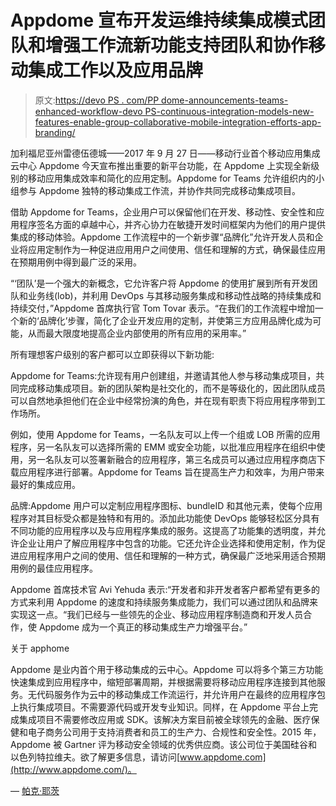 # Appdome 宣布开发运维持续集成模式团队和增强工作流新功能支持团队和协作移动集成工作以及应用品牌

> 原文:[https://devo PS . com/PP dome-announcements-teams-enhanced-workflow-devo PS-continuous-integration-models-new-features-enable-group-collaborative-mobile-integration-efforts-app-branding/](https://devops.com/ppdome-announces-teams-enhanced-workflow-devops-continuous-integration-models-new-features-enable-group-collaborative-mobile-integration-efforts-app-branding/)

加利福尼亚州雷德伍德城——2017 年 9 月 27 日——移动行业首个移动应用集成云中心 Appdome 今天宣布推出重要的新平台功能，在 Appdome 上实现全新级别的移动应用集成效率和简化的应用定制。Appdome for Teams 允许组织内的小组参与 Appdome 独特的移动集成工作流，并协作共同完成移动集成项目。

借助 Appdome for Teams，企业用户可以保留他们在开发、移动性、安全性和应用程序签名方面的卓越中心，并齐心协力在敏捷开发时间框架内为他们的用户提供集成的移动体验。Appdome 工作流程中的一个新步骤“品牌化”允许开发人员和企业将应用定制作为一种促进应用用户之间使用、信任和理解的方式，确保最佳应用在预期用例中得到最广泛的采用。

“‘团队’是一个强大的新概念，它允许客户将 Appdome 的使用扩展到所有开发团队和业务线(lob)，并利用 DevOps 与其移动服务集成和移动性战略的持续集成和持续交付，”Appdome 首席执行官 Tom Tovar 表示。“在我们的工作流程中增加一个新的‘品牌化’步骤，简化了企业开发应用的定制，并使第三方应用品牌化成为可能，从而最大限度地提高企业内部使用的所有应用的采用率。”

所有理想客户级别的客户都可以立即获得以下新功能:

Appdome for Teams:允许现有用户创建组，并邀请其他人参与移动集成项目，共同完成移动集成项目。新的团队架构是社交化的，而不是等级化的，因此团队成员可以自然地承担他们在企业中经常扮演的角色，并在现有职责下将应用程序带到工作场所。

例如，使用 Appdome for Teams，一名队友可以上传一个组或 LOB 所需的应用程序，另一名队友可以选择所需的 EMM 或安全功能，以批准应用程序在组织中使用，另一名队友可以签署新融合的应用程序，第三名成员可以通过应用程序商店下载应用程序进行部署。Appdome for Teams 旨在提高生产力和效率，为用户带来最好的集成应用。

品牌:Appdome 用户可以定制应用程序图标、bundleID 和其他元素，使每个应用程序对其目标受众都是独特和有用的。添加此功能使 DevOps 能够轻松区分具有不同功能的应用程序以及与应用程序集成的服务。这提高了功能集的透明度，并允许企业让用户了解应用程序中包含的功能。它还允许企业选择和使用定制，作为促进应用程序用户之间的使用、信任和理解的一种方式，确保最广泛地采用适合预期用例的最佳应用程序。

Appdome 首席技术官 Avi Yehuda 表示:“开发者和非开发者客户都希望有更多的方式来利用 Appdome 的速度和持续服务集成能力，我们可以通过团队和品牌来实现这一点。“我们已经与一些领先的企业、移动应用程序制造商和开发人员合作，使 Appdome 成为一个真正的移动集成生产力增强平台。”

关于 apphome

Appdome 是业内首个用于移动集成的云中心。Appdome 可以将多个第三方功能快速集成到应用程序中，缩短部署周期，并根据需要将移动应用程序连接到其他服务。无代码服务作为云中的移动集成工作流运行，并允许用户在最终的应用程序包上执行集成项目。不需要源代码或开发专业知识。同样，在 Appdome 平台上完成集成项目不需要修改应用或 SDK。该解决方案目前被全球领先的金融、医疗保健和电子商务公司用于支持消费者和员工的生产力、合规性和安全性。2015 年，Appdome 被 Gartner 评为移动安全领域的优秀供应商。该公司位于美国硅谷和以色列特拉维夫。欲了解更多信息，请访问[www.appdome.com](http://www.appdome.com/)。

— [帕克·耶茨](https://devops.com/author/parkerdevops-com/)